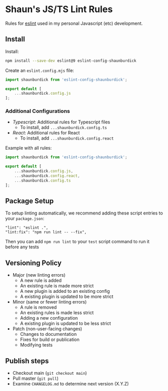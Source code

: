 # Shaun's JS/TS Lint Rules

Rules for [eslint](https://github.com/eslint/eslint)
used in my personal Javascript (etc) development.

## Install

Install:

```sh
npm install --save-dev eslint@9 eslint-config-shaunburdick
```

Create an `eslint.config.mjs` file:

```js
import shaunburdick from 'eslint-config-shaunburdick';

export default [
    ...shaunburdick.config.js
];
```

### Additional Configurations

- *Typescript*: Additional rules for Typescript files
  - To install, add `...shaunburdick.config.ts`
- *React*: Additional rules for React
  - To install, add `...shaunburdick.config.react`

Example with all rules:

```js
import shaunburdick from 'eslint-config-shaunburdick';

export default [
    ...shaunburdick.config.js,
    ...shaunburdick.config.react,
    ...shaunburdick.config.ts
];
```

## Package Setup

To setup linting automatically, we recommend adding these script entries to your `package.json`:

```
"lint": "eslint .",
"lint:fix": "npm run lint -- --fix",
```

Then you can add `npm run lint` to your `test` script command to run it before any tests

## Versioning Policy

-   Major (new linting errors)
    -   A new rule is added
    -   An existing rule is made more strict
    -   A new plugin is added to an existing config
    -   A existing plugin is updated to be more strict
-   Minor (same or fewer linting errors)
    -   A rule is removed
    -   An existing rules is made less strict
    -   Adding a new configuration
    -   A existing plugin is updated to be less strict
-   Patch (non-user-facing changes)
    -   Changes to documentation
    -   Fixes for build or publication
    -   Modifying tests

## Publish steps

-   Checkout main (`git checkout main`)
-   Pull master (`git pull`)
-   Examine `CHANGELOG.md` to determine next version (X.Y.Z)
